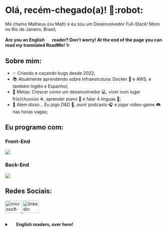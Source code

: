 <h1 align="left">Olá, recém-chegado(a)! 👋:robot:</h1>

<p align="left">Me chamo Matheus (ou Matt) e eu sou um Desenvolvedor Full-Stack! Moro no Rio de Janeiro, Brasil;</p>

<p align="left"><strong>Are you an English <img src="https://cdn-icons-png.flaticon.com/128/197/197484.png" width="17" /> reader? Don't worry! At the end of the page you can read my translated ReadMe! ✨</strong></p>

## Sobre mim:

- ✨ Criando e caçando bugs desde 2022;
- 📚 Atualmente aprendendo sobre Infraestrutura: Docker 🐳 e AWS, e também Inglês e Espanhol;
- 🎯 Metas: Crescer como um desenvolvedor :computer:, viver num lugar frio/chuvoso ❄, aprender piano :musical_keyboard: e falar 4 línguas 🚀;
- :jigsaw: Além disso... Eu jogo D&D :game_die:, ouvir podcasts :headphones: e jogar video-game :video_game: nas horas vagas;

## Eu programo com:

<h3 align="left">Front-End</h3>

<div align="left">
  <img src="https://skillicons.dev/icons?i=react,js,html,css" />      
</div>

<h3 align="left">Back-End</h3>

<div align="left">
  <img src="https://skillicons.dev/icons?i=nodejs,ts,mongodb,postgres,redis,docker,aws" />      
</div>

## Redes Sociais:

<div align="left">
  <a href="mt-domingues@hotmail.com" target="_blank">
    <img src="https://raw.githubusercontent.com/maurodesouza/profile-readme-generator/master/src/assets/icons/social/microsoft-outlook/default.svg" width="52" height="40" alt="microsoft-outlook logo"  />
  </a>
   <a href="https://www.linkedin.com/in/matthdomingues/" target="_blank" rel="noopener noreferrer">
    <img src="https://raw.githubusercontent.com/maurodesouza/profile-readme-generator/master/src/assets/icons/social/linkedin/default.svg" width="52" height="40" alt="linkedin logo"  />
  </a>
</div>

###

<details>
  <summary><strong> <img src="https://cdn-icons-png.flaticon.com/128/197/197484.png" width="17" /> English readers, over here! <img src="https://cdn-icons-png.flaticon.com/128/197/197484.png" width="17" /></strong></summary>
  
<h1 align="left">Hello traveller! 👋:robot:</h1>

<p align="left">You call me Matheus (or Matt) and I'm a Full-Stack Developer that lives in Brazil 🇧🇷</p>

## About me:

- ✨ Creating and hunting bugs since 2022
- 📚 I'm currently learning english, spanish and docker 🐳
- 🎯 Goals: grow as a developer :computer:, live in a cold/rainy place ❄, learn to play piano :musical_keyboard: and speak 4 languagues 🚀
- :jigsaw: And also... I play D&D :game_die:, listen podcasts :headphones: and videogames :video_game: in my free time

## I code with:

<h3 align="left">Front-End</h3>

<div align="left">
  <img src="https://skillicons.dev/icons?i=react,js,html,css" />      
</div>

<h3 align="left">Back-End</h3>

<div align="left">
  <img src="https://skillicons.dev/icons?i=nodejs,ts,mongodb,postgres,redis,docker,aws" />      
</div>

## Social Medias:

<div align="left">
  <a href="mt-domingues@hotmail.com" target="_blank">
    <img src="https://raw.githubusercontent.com/maurodesouza/profile-readme-generator/master/src/assets/icons/social/microsoft-outlook/default.svg" width="52" height="40" alt="microsoft-outlook logo"  />
  </a>
   <a href="https://www.linkedin.com/in/matthdomingues/" target="_blank" rel="noopener noreferrer">
    <img src="https://raw.githubusercontent.com/maurodesouza/profile-readme-generator/master/src/assets/icons/social/linkedin/default.svg" width="52" height="40" alt="linkedin logo"  />
  </a>
</div>
</details>
